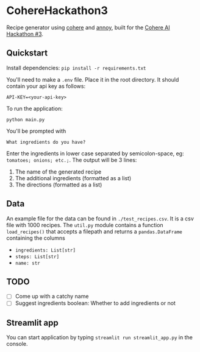 # CohereHackathon3

Recipe generator using [cohere](https://cohere.ai/) and [annoy](https://github.com/spotify/annoy), built for the [Cohere AI Hackathon #3](https://lablab.ai/event/cohere-ai-hackathon-classify).

## Quickstart

Install dependencies:
`pip install -r requirements.txt`

You'll need to make a `.env` file. Place it in the root directory. It should contain your api key as follows:

`API-KEY=<your-api-key>`

To run the application:

`python main.py`

You'll be prompted with

`What ingredients do you have?`

Enter the ingredients in lower case separated by semicolon-space, eg: `tomatoes; onions; etc.;`. The output will be 3 lines:

1. The name of the generated recipe
2. The additional ingredients (formatted as a list)
3. The directions (formatted as a list)


## Data

An example file for the data can be found in `./test_recipes.csv`. It is a csv file with 1000 recipes.
The `util.py` module contains a function `load_recipes()` that accepts a filepath and returns a `pandas.DataFrame` containing the columns
* `ingredients: List[str]`
* `steps: List[str]`
* `name: str` 


## TODO

- [ ] Come up with a catchy name
- [ ] Suggest ingredients boolean: Whether to add ingredients or not

## Streamlit app
You can start application by typing `streamlit run streamlit_app.py` in the console.
